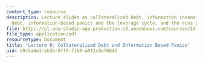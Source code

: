 ```yaml
---
content_type: resource
description: Lecture slides on collateralized debt, information insensitivity of collateralized
  debt, information-based panics and the leverage cycle, and the runs on Bear Stearns.
file: https://ol-ocw-studio-app-production.s3.amazonaws.com/courses/14-09-financial-crises-january-iap-2016/d9c5a4e3eb2b9ff5f1b8a0f1c9a76045_MIT14_09IAP16_lec6_edit.pdf
file_type: application/pdf
resourcetype: Document
title: 'Lecture 6: Collateralized Debt and Information Based Panics'
uid: d9c5a4e3-eb2b-9ff5-f1b8-a0f1c9a76045
---
```

